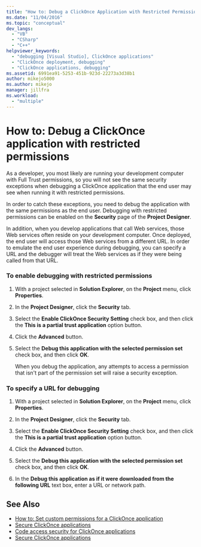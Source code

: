 ```yaml
---
title: "How to: Debug a ClickOnce Application with Restricted Permissions | Microsoft Docs"
ms.date: "11/04/2016"
ms.topic: "conceptual"
dev_langs:
  - "VB"
  - "CSharp"
  - "C++"
helpviewer_keywords:
  - "debugging [Visual Studio], ClickOnce applications"
  - "ClickOnce deployment, debugging"
  - "ClickOnce applications, debugging"
ms.assetid: 6991ea91-5253-451b-923d-22273a3d38b1
author: mikejo5000
ms.author: mikejo
manager: jillfra
ms.workload:
  - "multiple"
---
```

# How to: Debug a ClickOnce application with restricted permissions
As a developer, you most likely are running your development computer with Full Trust permissions, so you will not see the same security exceptions when debugging a ClickOnce application that the end user may see when running it with restricted permissions.

 In order to catch these exceptions, you need to debug the application with the same permissions as the end user. Debugging with restricted permissions can be enabled on the **Security** page of the **Project Designer**.

 In addition, when you develop applications that call Web services, those Web services often reside on your development computer. Once deployed, the end user will access those Web services from a different URL. In order to emulate the end user experience during debugging, you can specify a URL and the debugger will treat the Web services as if they were being called from that URL.

### To enable debugging with restricted permissions

1. With a project selected in **Solution Explorer**, on the **Project** menu, click **Properties**.

2. In the **Project Designer**, click the **Security** tab.

3. Select the **Enable ClickOnce Security Setting** check box, and then click the **This is a partial trust application** option button.

4. Click the **Advanced** button.

5. Select the **Debug this application with the selected permission set** check box, and then click **OK**.

     When you debug the application, any attempts to access a permission that isn't part of the permission set will raise a security exception.

### To specify a URL for debugging

1. With a project selected in **Solution Explorer**, on the **Project** menu, click **Properties**.

2. In the **Project Designer**, click the **Security** tab.

3. Select the **Enable ClickOnce Security Setting** check box, and then click the **This is a partial trust application** option button.

4. Click the **Advanced** button.

5. Select the **Debug this application with the selected permission set** check box, and then click **OK**.

6. In the **Debug this application as if it were downloaded from the following URL** text box, enter a URL or network path.

## See Also
- [How to: Set custom permissions for a ClickOnce application](../deployment/how-to-set-custom-permissions-for-a-clickonce-application.md)
- [Secure ClickOnce applications](../deployment/securing-clickonce-applications.md)
- [Code access security for ClickOnce applications](../deployment/code-access-security-for-clickonce-applications.md)
- [Secure ClickOnce applications](../deployment/securing-clickonce-applications.md)
